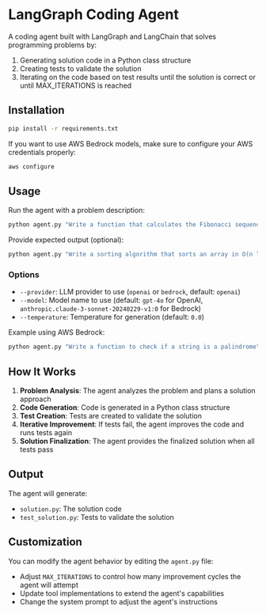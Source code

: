 # LangGraph Coding Agent

A coding agent built with LangGraph and LangChain that solves programming problems by:

1. Generating solution code in a Python class structure
2. Creating tests to validate the solution
3. Iterating on the code based on test results until the solution is correct or until MAX_ITERATIONS is reached

## Installation

```bash
pip install -r requirements.txt
```

If you want to use AWS Bedrock models, make sure to configure your AWS credentials properly:

```bash
aws configure
```

## Usage

Run the agent with a problem description:

```bash
python agent.py "Write a function that calculates the Fibonacci sequence"
```

Provide expected output (optional):

```bash
python agent.py "Write a sorting algorithm that sorts an array in O(n log n) time" --output "Input: [5, 3, 8, 1, 2], Output: [1, 2, 3, 5, 8]"
```

### Options

- `--provider`: LLM provider to use (`openai` or `bedrock`, default: `openai`)
- `--model`: Model name to use (default: `gpt-4o` for OpenAI, `anthropic.claude-3-sonnet-20240229-v1:0` for Bedrock)
- `--temperature`: Temperature for generation (default: `0.0`)

Example using AWS Bedrock:

```bash
python agent.py "Write a function to check if a string is a palindrome" --provider bedrock --model "anthropic.claude-3-sonnet-20240229-v1:0"
```

## How It Works

1. **Problem Analysis**: The agent analyzes the problem and plans a solution approach
2. **Code Generation**: Code is generated in a Python class structure
3. **Test Creation**: Tests are created to validate the solution
4. **Iterative Improvement**: If tests fail, the agent improves the code and runs tests again
5. **Solution Finalization**: The agent provides the finalized solution when all tests pass

## Output

The agent will generate:
- `solution.py`: The solution code
- `test_solution.py`: Tests to validate the solution

## Customization

You can modify the agent behavior by editing the `agent.py` file:
- Adjust `MAX_ITERATIONS` to control how many improvement cycles the agent will attempt
- Update tool implementations to extend the agent's capabilities
- Change the system prompt to adjust the agent's instructions
